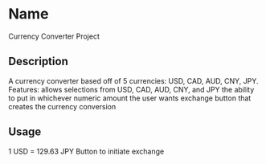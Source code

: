 # Name

Currency Converter Project

## Description

A currency converter based off of 5 currencies: USD, CAD, AUD, CNY, JPY.
Features:
allows selections from USD, CAD, AUD, CNY, and JPY
the ability to put in whichever numeric amount the user wants
exchange button that creates the currency conversion

## Usage

1 USD = 129.63 JPY
Button to initiate exchange
